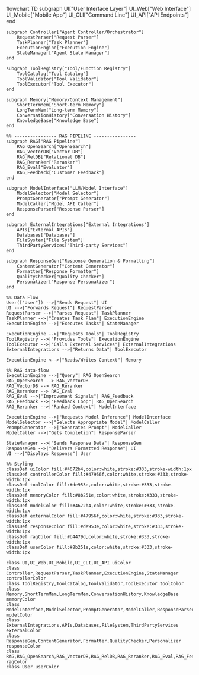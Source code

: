 flowchart TD
    subgraph UI["User Interface Layer"]
        UI_Web["Web Interface"]
        UI_Mobile["Mobile App"]
        UI_CLI["Command Line"]
        UI_API["API Endpoints"]
    end

    subgraph Controller["Agent Controller/Orchestrator"]
        RequestParser["Request Parser"]
        TaskPlanner["Task Planner"]
        ExecutionEngine["Execution Engine"]
        StateManager["Agent State Manager"]
    end

    subgraph ToolRegistry["Tool/Function Registry"]
        ToolCatalog["Tool Catalog"]
        ToolValidator["Tool Validator"]
        ToolExecutor["Tool Executor"]
    end

    subgraph Memory["Memory/Context Management"]
        ShortTermMem["Short-term Memory"]
        LongTermMem["Long-term Memory"]
        ConversationHistory["Conversation History"]
        KnowledgeBase["Knowledge Base"]
    end

    %% ---------------- RAG PIPELINE ----------------
    subgraph RAG["RAG Pipeline"]
        RAG_OpenSearch["OpenSearch"]
        RAG_VectorDB["Vector DB"]
        RAG_RelDB["Relational DB"]
        RAG_Reranker["Reranker"]
        RAG_Eval["Evaluator"]
        RAG_Feedback["Customer Feedback"]
    end

    subgraph ModelInterface["LLM/Model Interface"]
        ModelSelector["Model Selector"]
        PromptGenerator["Prompt Generator"]
        ModelCaller["Model API Caller"]
        ResponseParser["Response Parser"]
    end

    subgraph ExternalIntegrations["External Integrations"]
        APIs["External APIs"]
        Databases["Databases"]
        FileSystem["File System"]
        ThirdPartyServices["Third-party Services"]
    end

    subgraph ResponseGen["Response Generation & Formatting"]
        ContentGenerator["Content Generator"]
        Formatter["Response Formatter"]
        QualityChecker["Quality Checker"]
        Personalizer["Response Personalizer"]
    end

    %% Data Flow
    User(["User"]) -->|"Sends Request"| UI
    UI -->|"Forwards Request"| RequestParser
    RequestParser -->|"Parses Request"| TaskPlanner
    TaskPlanner -->|"Creates Task Plan"| ExecutionEngine
    ExecutionEngine -->|"Executes Tasks"| StateManager
    
    ExecutionEngine -->|"Requests Tools"| ToolRegistry
    ToolRegistry -->|"Provides Tools"| ExecutionEngine
    ToolExecutor -->|"Calls External Services"| ExternalIntegrations
    ExternalIntegrations -->|"Returns Data"| ToolExecutor
    
    ExecutionEngine <-->|"Reads/Writes Context"| Memory
    
    %% RAG data-flow
    ExecutionEngine -->|"Query"| RAG_OpenSearch
    RAG_OpenSearch --> RAG_VectorDB
    RAG_VectorDB --> RAG_Reranker
    RAG_Reranker --> RAG_Eval
    RAG_Eval -->|"Improvement Signals"| RAG_Feedback
    RAG_Feedback -->|"Feedback Loop"| RAG_OpenSearch
    RAG_Reranker -->|"Ranked Context"| ModelInterface

    ExecutionEngine -->|"Requests Model Inference"| ModelInterface
    ModelSelector -->|"Selects Appropriate Model"| ModelCaller
    PromptGenerator -->|"Generates Prompt"| ModelCaller
    ModelCaller -->|"Gets Completion"| ResponseParser
    
    StateManager -->|"Sends Response Data"| ResponseGen
    ResponseGen -->|"Delivers Formatted Response"| UI
    UI -->|"Displays Response"| User

    %% Styling
    classDef uiColor fill:#4672b4,color:white,stroke:#333,stroke-width:1px
    classDef controllerColor fill:#47956f,color:white,stroke:#333,stroke-width:1px
    classDef toolColor fill:#de953e,color:white,stroke:#333,stroke-width:1px
    classDef memoryColor fill:#8b251e,color:white,stroke:#333,stroke-width:1px
    classDef modelColor fill:#4672b4,color:white,stroke:#333,stroke-width:1px
    classDef externalColor fill:#47956f,color:white,stroke:#333,stroke-width:1px
    classDef responseColor fill:#de953e,color:white,stroke:#333,stroke-width:1px
    classDef ragColor fill:#b4479d,color:white,stroke:#333,stroke-width:1px
    classDef userColor fill:#8b251e,color:white,stroke:#333,stroke-width:1px

    class UI,UI_Web,UI_Mobile,UI_CLI,UI_API uiColor
    class Controller,RequestParser,TaskPlanner,ExecutionEngine,StateManager controllerColor
    class ToolRegistry,ToolCatalog,ToolValidator,ToolExecutor toolColor
    class Memory,ShortTermMem,LongTermMem,ConversationHistory,KnowledgeBase memoryColor
    class ModelInterface,ModelSelector,PromptGenerator,ModelCaller,ResponseParser modelColor
    class ExternalIntegrations,APIs,Databases,FileSystem,ThirdPartyServices externalColor
    class ResponseGen,ContentGenerator,Formatter,QualityChecker,Personalizer responseColor
    class RAG,RAG_OpenSearch,RAG_VectorDB,RAG_RelDB,RAG_Reranker,RAG_Eval,RAG_Feedback ragColor
    class User userColor
